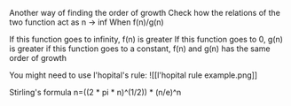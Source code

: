 Another way of finding the order of growth
Check how the relations of the two function act as n -> inf
When f(n)/g(n)

If this function goes to infinity, f(n) is greater
If this function goes to 0, g(n) is greater
if this function goes to a constant, f(n) and g(n) has the same order of growth

You might need to use l'hopital's rule:
![[l'hopital rule example.png]]

Stirling's formula n=((2 * pi * n)^(1/2)) * (n/e)\^n
